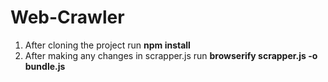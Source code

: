 # Web-Crawler
1) After cloning the project run **npm install**
2) After making any changes in scrapper.js run **browserify scrapper.js -o bundle.js**

